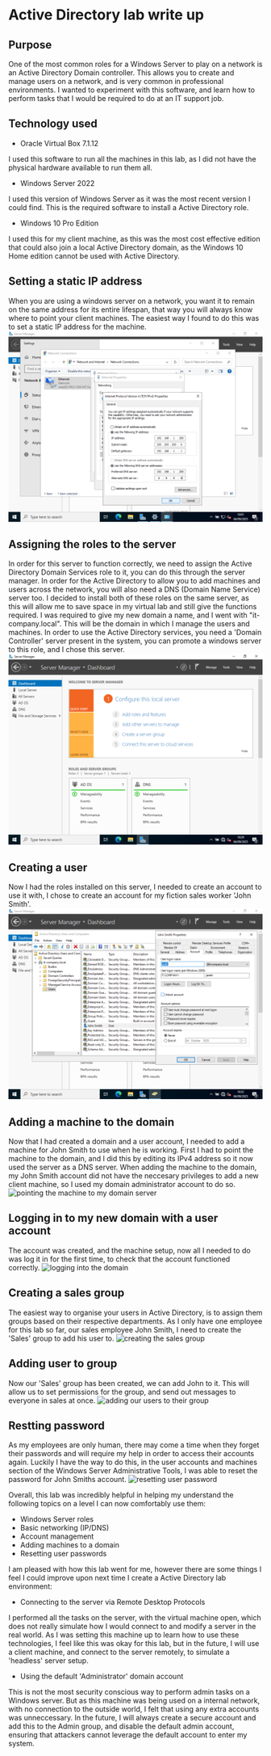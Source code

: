 # Active Directory lab write up

## Purpose

One of the most common roles for a Windows Server to play on a network is an Active Directory Domain controller. This allows you to create and manage users on a network, and is very common in professional environments. I wanted to experiment with this software, and learn how to perform tasks that I would be required to do at an IT support job.

## Technology used

* Oracle Virtual Box 7.1.12

I used this software to run all the machines in this lab, as I did not have the physical hardware available to run them all.

* Windows Server 2022

I used this version of Windows Server as it was the most recent version I could find. This is the required software to install a Active Directory role.

* Windows 10 Pro Edition

I used this for my client machine, as this was the most cost effective edition that could also join a local Active Directory domain, as the Windows 10 Home edition cannot be used with Active Directory.

## Setting a static IP address

When you are using a windows server on a network, you want it to remain on the same address for its entire lifespan, that way you will always know where to point your client machines. The easiest way I found to do this was to set a static IP address for the machine.
![setting server static IP](screenshots/server-static-ip.png)

## Assigning the roles to the server

In order for this server to function correctly, we need to assign the Active Directory Domain Services role to it, you can do this through the server manager. In order for the Active Directory to allow you to add machines and users across the network, you will also need a DNS (Domain Name Service) server too. I decided to install both of these roles on the same server, as this will allow me to save space in my virtual lab and still give the functions required. I was required to give my new domain a name, and I went with "it-company.local". This will be the domain in which I manage the users and machines. In order to use the Active Directory services, you need a 'Domain Controller' server present in the system, you can promote a windows server to this role, and I chose this server.
![Assigning roles to the server](screenshots/server-roles.png)

## Creating a user

Now I had the roles installed on this server, I needed to create an account to use it with, I chose to create an account for my fiction sales worker 'John Smith'.
![creating a domain user](screenshots/domain-user-created.png)

## Adding a machine to the domain

Now that I had created a domain and a user account, I needed to add a machine for John Smith to use when he is working. First I had to point the machine to the domain, and I did this by editing its IPv4 address so it now used the server as a DNS server. When adding the machine to the domain, my John Smith account did not have the neccesary privileges to add a new client machine, so I used my domain administrator account to do so.
![pointing the machine to my domain server](machine-domain-setup.png)

## Logging in to my new domain with a user account

The account was created, and the machine setup, now all I needed to do was log it in for the first time, to check that the account functioned correctly.
![logging into the domain](machine-login.png)

## Creating a sales group

The easiest way to organise your users in Active Directory, is to assign them groups based on their respective departments. As I only have one employee for this lab so far, our sales employee John Smith, I need to create the 'Sales' group to add his user to.
![creating the sales group](created-sales-group.png)

## Adding user to group

Now our 'Sales' group has been created, we can add John to it. This will allow us to set permissions for the group, and send out messages to everyone in sales at once.
![adding our users to their group](user-added-sales-group.png)

## Restting password

As my employees are only human, there may come a time when they forget their passwords and will require my help in order to access their accounts again. Luckily I have the way to do this, in the user accounts and machines section of the Windows Server Administrative Tools, I was able to reset the password for John Smiths account.
![resetting user password](reset-user-password.png)

Overall, this lab was incredibly helpful in helping my understand the following topics on a level I can now comfortably use them:

* Windows Server roles
* Basic networking (IP/DNS)
* Account management
* Adding machines to a domain
* Resetting user passwords

I am pleased with how this lab went for me, however there are some things I feel I could improve upon next time I create a Active Directory lab environment:

* Connecting to the server via Remote Desktop Protocols

I performed all the tasks on the server, with the virtual machine open, which does not really simulate how I would connect to and modify a server in the real world. As I was setting this machine up to learn how to use these technologies, I feel like this was okay for this lab, but in the future, I will use a client machine, and connect to the server remotely, to simulate a 'headless' server setup.

* Using the default 'Administrator' domain account

This is not the most security conscious way to perform admin tasks on a Windows server. But as this machine was being used on a internal network, with no connection to the outside world, I felt that using any extra accounts was unneccessary. In the future, I will always create a secure account and add this to the Admin group, and disable the default admin account, ensuring that attackers cannot leverage the default account to enter my system. 
